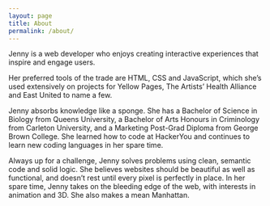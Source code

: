```yaml
---
layout: page
title: About
permalink: /about/
---
```


Jenny is a web developer who enjoys creating interactive experiences that inspire and engage users.

Her preferred tools of the trade are HTML, CSS and JavaScript, which she’s used extensively on projects for Yellow Pages, The Artists’ Health Alliance and East United to name a few.

Jenny absorbs knowledge like a sponge. She has a Bachelor of Science in Biology from Queens University, a Bachelor of Arts Honours in Criminology from Carleton University, and a Marketing Post-Grad Diploma from George Brown College. She learned how to code at HackerYou and continues to learn new coding languages in her spare time.

Always up for a challenge, Jenny solves problems using clean, semantic code and solid logic. She believes websites should be beautiful as well as functional, and doesn’t rest until every pixel is perfectly in place. In her spare time, Jenny takes on the bleeding edge of the web, with interests in animation and 3D. She also makes a mean Manhattan.